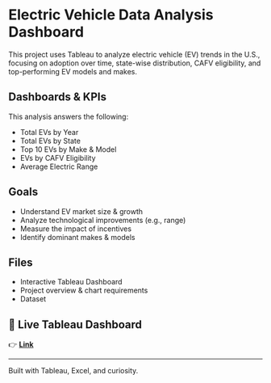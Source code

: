 # Electric Vehicle Data Analysis Dashboard

This project uses Tableau to analyze electric vehicle (EV) trends in the U.S., focusing on adoption over time, state-wise distribution, CAFV eligibility, and top-performing EV models and makes.

##  Dashboards & KPIs
This analysis answers the following:
- Total EVs by Year
- Total EVs by State
- Top 10 EVs by Make & Model
- EVs by CAFV Eligibility
- Average Electric Range

## Goals
- Understand EV market size & growth
- Analyze technological improvements (e.g., range)
- Measure the impact of incentives
- Identify dominant makes & models

## Files
- Interactive Tableau Dashboard
- Project overview & chart requirements
- Dataset

## 🔗 Live Tableau Dashboard
👉 **[Link](https://public.tableau.com/app/profile/sowmya.kothari/viz/EVDataAnalysis_17429437971950/Dashboard1)**

---

Built with Tableau, Excel, and curiosity.
